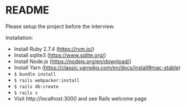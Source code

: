 # README

Please setup the project before the interview.

Installation:

* Install Ruby 2.7.4 (https://rvm.io/)
* Install sqlite3 (https://www.sqlite.org/)
* Install Node.js (https://nodejs.org/en/download/)
* Install Yarn (https://classic.yarnpkg.com/en/docs/install#mac-stable)
* `$ bundle install`
* `$ rails webpacker:install`
* `$ rails db:create`
* `$ rails s`
* Visit http://localhost:3000 and see Rails welcome page

